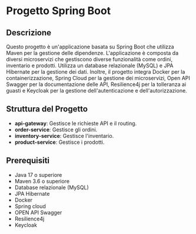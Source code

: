 # Progetto Spring Boot

## Descrizione
Questo progetto è un'applicazione basata su Spring Boot che utilizza Maven per la gestione delle dipendenze. L'applicazione è composta da diversi microservizi che gestiscono diverse funzionalità come ordini, inventario e prodotti. Utilizza un database relazionale (MySQL) e JPA Hibernate per la gestione dei dati. Inoltre, il progetto integra Docker per la containerizzazione, Spring Cloud per la gestione dei microservizi, Open API Swagger per la documentazione delle API, Resilience4j per la tolleranza ai guasti e Keycloak per la gestione dell'autenticazione e dell'autorizzazione. 

## Struttura del Progetto
- **api-gateway**: Gestisce le richieste API e il routing.
- **order-service**: Gestisce gli ordini.
- **inventory-service**: Gestisce l'inventario.
- **product-service**: Gestisce i prodotti.

## Prerequisiti
- Java 17 o superiore
- Maven 3.6 o superiore
- Database relazionale (MySQL)
- JPA Hibernate
- Docker 
- Spring cloud 
- OPEN API Swagger
- Resilience4j
- Keycloak


